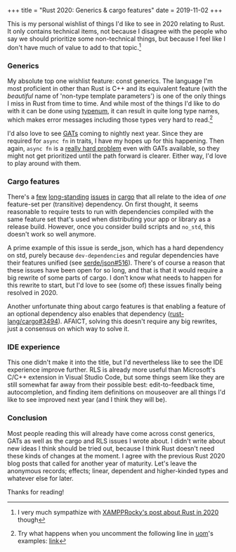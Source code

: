 +++
title = "Rust 2020: Generics & cargo features"
date = 2019-11-02
+++

This is my personal wishlist of things I'd like to see in 2020 relating to Rust.
It only contains technical items, not because I disagree with the people who say
we should prioritize some non-technical things, but because I feel like I don't
have much of value to add to that topic.[^1]

### Generics

My absolute top one wishlist feature: const generics. The language I'm most
proficient in other than Rust is C++ and its equivalent feature (with the
*beautiful* name of 'non-type template parameters') is one of the only things I
miss in Rust from time to time. And while most of the things I'd like to do with
it can be done using [typenum][], it can result in quite long type
names, which makes error messages including those types very hard to read.[^2]

I'd also love to see [GATs][gat] coming to nightly next year. Since they are
required for `async fn` in traits, I have my hopes up for this happening. Then
again, `async fn` is a [really hard problem](async-fn) even with GATs available,
so they might not get prioritized until the path forward is clearer. Either way,
I'd love to play around with them.

[typenum]: https://crates.io/crates/typenum
[gat]: https://github.com/rust-lang/rust/issues/44265
[async-fn]: https://smallcultfollowing.com/babysteps/blog/2019/10/26/async-fn-in-traits-are-hard/

### Cargo features

There's a [few][cargo-1] [long-standing][cargo-2] [issues][cargo-3]
[in][cargo-4] [cargo][cargo-5] that all relate to the idea of *one* feature-set
per (transitive) dependency. On first thought, it seems reasonable to require
tests to run with dependencies compiled with the same feature set that's used
when distributing your app or library as a release build. However, once you
consider build scripts and `no_std`, this doesn't work so well anymore.

A prime example of this issue is serde_json, which has a hard dependency on
std, purely because `dev-dependencies` and regular dependencies have their
features unified (see [serde/json#516][json-pr]). There's of course a reason
that these issues have been open for so long, and that is that it would require
a big rewrite of some parts of cargo. I don't know what needs to happen for this
rewrite to start, but I'd love to see (some of) these issues finally being
resolved in 2020.

Another unfortunate thing about cargo features is that enabling a feature of an
optional dependency also enables that dependency ([rust-lang/cargo#3494][3494]).
AFAICT, solving this doesn't require any big rewrites, just a consensus on which
way to solve it.

[cargo-1]: https://github.com/rust-lang/cargo/issues/1197
[cargo-2]: https://github.com/rust-lang/cargo/issues/1796
[cargo-3]: https://github.com/rust-lang/cargo/issues/2589
[cargo-4]: https://github.com/rust-lang/cargo/issues/2911
[cargo-5]: https://github.com/rust-lang/cargo/issues/5730
[3494]: https://github.com/rust-lang/cargo/issues/3494
[json-pr]: https://github.com/serde-rs/json/pull/516

### IDE experience

This one didn't make it into the title, but I'd nevertheless like to see the IDE
experience improve further. RLS is already more useful than Microsoft's C/C++
extension in Visual Studio Code, but some things seem like they are still
somewhat far away from their possible best: edit-to-feedback time,
autocompletion, and finding item definitions on mouseover are all things I'd
like to see improved next year (and I think they will be).

### Conclusion

Most people reading this will already have come across const generics, GATs as
well as the cargo and RLS issues I wrote about. I didn't write about new ideas
I think should be tried out, because I think Rust doesn't need these kinds of
changes at the moment. I agree with the previous Rust 2020 blog posts that
called for another year of maturity. Let's leave the anonymous records; effects;
linear, dependent and higher-kinded types and whatever else for later.

Thanks for reading!

[rfc2782]: https://github.com/rust-lang/rfcs/pull/2782

[^1]: I very much sympathize with [XAMPPRocky's post about Rust in 2020][xampp]
though

[^2]: Try what happens when you uncomment the following line in [uom][]'s
examples: [link][uom-example]

[xampp]: https://xampprocky.github.io/public/blog/rust-2021/
[uom]: https://crates.io/crates/uom
[uom-example]: https://github.com/iliekturtles/uom/blob/4b338869556be39bac4c3320da0c3298975178fa/examples/si.rs#L16
